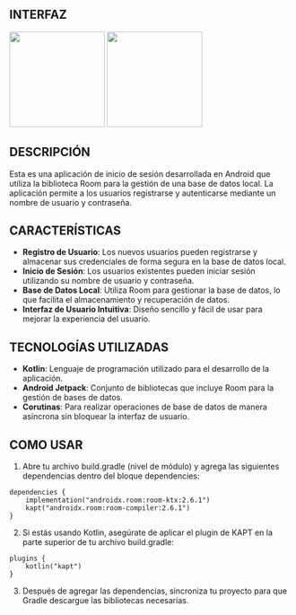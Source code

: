 ## INTERFAZ
<img src="https://github.com/user-attachments/assets/1900e897-7c50-4710-b16d-35a4edcb09a7" width="170"/>
<img src="https://github.com/user-attachments/assets/09e209e0-cbab-426a-adaa-443540bc8c7c" width="170"/>


## DESCRIPCIÓN
Esta es una aplicación de inicio de sesión desarrollada en Android que utiliza la biblioteca Room para la gestión de una base de datos local. La aplicación permite a los usuarios registrarse y autenticarse mediante un nombre de usuario y contraseña.

## CARACTERÍSTICAS
  - **Registro de Usuario**: Los nuevos usuarios pueden registrarse y almacenar sus credenciales de forma segura en la base de datos local.
  - **Inicio de Sesión**: Los usuarios existentes pueden iniciar sesión utilizando su nombre de usuario y contraseña.
  - **Base de Datos Local**: Utiliza Room para gestionar la base de datos, lo que facilita el almacenamiento y recuperación de datos.
  - **Interfaz de Usuario Intuitiva**: Diseño sencillo y fácil de usar para mejorar la experiencia del usuario.
    
## TECNOLOGÍAS UTILIZADAS
  - **Kotlin**: Lenguaje de programación utilizado para el desarrollo de la aplicación.
  - **Android Jetpack**: Conjunto de bibliotecas que incluye Room para la gestión de bases de datos.
  - **Corutinas**: Para realizar operaciones de base de datos de manera asíncrona sin bloquear la interfaz de usuario.

## COMO USAR
1. Abre tu archivo build.gradle (nivel de módulo) y agrega las siguientes dependencias dentro del bloque dependencies:
```
dependencies {
    implementation("androidx.room:room-ktx:2.6.1")
    kapt("androidx.room:room-compiler:2.6.1")
}
```
2. Si estás usando Kotlin, asegúrate de aplicar el plugin de KAPT en la parte superior de tu archivo build.gradle:
```
plugins {
    kotlin("kapt")
}
```
3. Después de agregar las dependencias, sincroniza tu proyecto para que Gradle descargue las bibliotecas necesarias.
